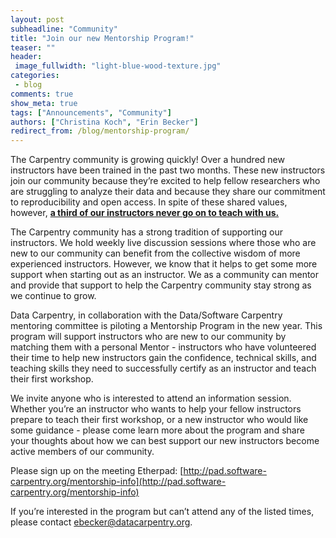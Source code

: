 ```yaml
---
layout: post
subheadline: "Community"
title: "Join our new Mentorship Program!"
teaser: ""
header:
 image_fullwidth: "light-blue-wood-texture.jpg"
categories:
 - blog
comments: true
show_meta: true
tags: ["Announcements", "Community"]
authors: ["Christina Koch", "Erin Becker"]
redirect_from: /blog/mentorship-program/
---
```


The Carpentry community is growing quickly! Over a hundred new instructors have been trained in the past two months.
These new instructors join our community because they’re excited to help fellow researchers who are struggling to analyze their data and
because they share our commitment to reproducibility and open access. In spite of these shared values, however, **[a third of our
instructors never go on to teach with us.](http://www.datacarpentry.org/blog/instructor-metrics/)**     

The Carpentry community has a strong tradition of supporting our instructors. We hold weekly live discussion sessions where those who are
new to our community can benefit from the collective wisdom of more experienced instructors. However, we know that it helps to get some
more support when starting out as an instructor. We as a community can mentor and provide that support to help the Carpentry community
stay strong as we continue to grow.   

Data Carpentry, in collaboration with the Data/Software Carpentry mentoring committee is piloting a Mentorship Program in the new year. This program will support
instructors who are new to our community by matching them with a personal Mentor - instructors who have volunteered their time to help
new instructors gain the confidence, technical skills, and teaching skills they need to successfully certify as an instructor and teach
their first workshop.   

We invite anyone who is interested to attend an information session. Whether you’re an instructor who wants to help your fellow
instructors prepare to teach their first workshop, or a new instructor who would like some guidance - please come learn more about
the program and share your thoughts about how we can best support our new instructors become active members of our community.   

Please sign up on the meeting Etherpad:
[http://pad.software-carpentry.org/mentorship-info](http://pad.software-carpentry.org/mentorship-info)

If you’re interested in the program but can’t attend any of the listed times, please contact
[ebecker@datacarpentry.org](mailto:ebecker@datacarpentry.org).
